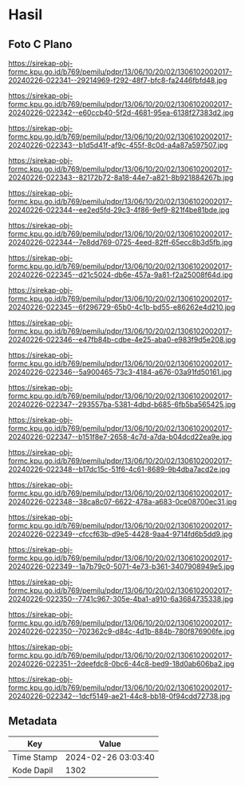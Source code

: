# Hasil

## Foto C Plano

https://sirekap-obj-formc.kpu.go.id/b769/pemilu/pdpr/13/06/10/20/02/1306102002017-20240226-022341--29214969-f292-48f7-bfc8-fa2446fbfd48.jpg

https://sirekap-obj-formc.kpu.go.id/b769/pemilu/pdpr/13/06/10/20/02/1306102002017-20240226-022342--e60ccb40-5f2d-4681-95ea-6138f27383d2.jpg

https://sirekap-obj-formc.kpu.go.id/b769/pemilu/pdpr/13/06/10/20/02/1306102002017-20240226-022343--b1d5d41f-af9c-455f-8c0d-a4a87a597507.jpg

https://sirekap-obj-formc.kpu.go.id/b769/pemilu/pdpr/13/06/10/20/02/1306102002017-20240226-022343--82172b72-8a18-44e7-a821-8b921884267b.jpg

https://sirekap-obj-formc.kpu.go.id/b769/pemilu/pdpr/13/06/10/20/02/1306102002017-20240226-022344--ee2ed5fd-29c3-4f86-9ef9-821f4be81bde.jpg

https://sirekap-obj-formc.kpu.go.id/b769/pemilu/pdpr/13/06/10/20/02/1306102002017-20240226-022344--7e8dd769-0725-4eed-82ff-65ecc8b3d5fb.jpg

https://sirekap-obj-formc.kpu.go.id/b769/pemilu/pdpr/13/06/10/20/02/1306102002017-20240226-022345--d21c5024-db6e-457a-9a81-f2a25008f64d.jpg

https://sirekap-obj-formc.kpu.go.id/b769/pemilu/pdpr/13/06/10/20/02/1306102002017-20240226-022345--6f296729-65b0-4c1b-bd55-e86262e4d210.jpg

https://sirekap-obj-formc.kpu.go.id/b769/pemilu/pdpr/13/06/10/20/02/1306102002017-20240226-022346--e47fb84b-cdbe-4e25-aba0-e983f9d5e208.jpg

https://sirekap-obj-formc.kpu.go.id/b769/pemilu/pdpr/13/06/10/20/02/1306102002017-20240226-022346--5a900465-73c3-4184-a676-03a91fd50161.jpg

https://sirekap-obj-formc.kpu.go.id/b769/pemilu/pdpr/13/06/10/20/02/1306102002017-20240226-022347--293557ba-5381-4dbd-b685-6fb5ba565425.jpg

https://sirekap-obj-formc.kpu.go.id/b769/pemilu/pdpr/13/06/10/20/02/1306102002017-20240226-022347--b151f8e7-2658-4c7d-a7da-b04dcd22ea9e.jpg

https://sirekap-obj-formc.kpu.go.id/b769/pemilu/pdpr/13/06/10/20/02/1306102002017-20240226-022348--b17dc15c-51f6-4c61-8689-9b4dba7acd2e.jpg

https://sirekap-obj-formc.kpu.go.id/b769/pemilu/pdpr/13/06/10/20/02/1306102002017-20240226-022348--38ca8c07-6622-478a-a683-0ce08700ec31.jpg

https://sirekap-obj-formc.kpu.go.id/b769/pemilu/pdpr/13/06/10/20/02/1306102002017-20240226-022349--cfccf63b-d9e5-4428-9aa4-9714fd6b5dd9.jpg

https://sirekap-obj-formc.kpu.go.id/b769/pemilu/pdpr/13/06/10/20/02/1306102002017-20240226-022349--1a7b79c0-5071-4e73-b361-3407908949e5.jpg

https://sirekap-obj-formc.kpu.go.id/b769/pemilu/pdpr/13/06/10/20/02/1306102002017-20240226-022350--7741c967-305e-4ba1-a910-6a3684735338.jpg

https://sirekap-obj-formc.kpu.go.id/b769/pemilu/pdpr/13/06/10/20/02/1306102002017-20240226-022350--702362c9-d84c-4d1b-884b-780f876906fe.jpg

https://sirekap-obj-formc.kpu.go.id/b769/pemilu/pdpr/13/06/10/20/02/1306102002017-20240226-022351--2deefdc8-0bc6-44c8-bed9-18d0ab606ba2.jpg

https://sirekap-obj-formc.kpu.go.id/b769/pemilu/pdpr/13/06/10/20/02/1306102002017-20240226-022342--1dcf5149-ae21-44c8-bb18-0f94cdd72738.jpg


## Metadata

| Key        | Value               |
| ---------- | ------------------- |
| Time Stamp | 2024-02-26 03:03:40 |
| Kode Dapil | 1302                |



